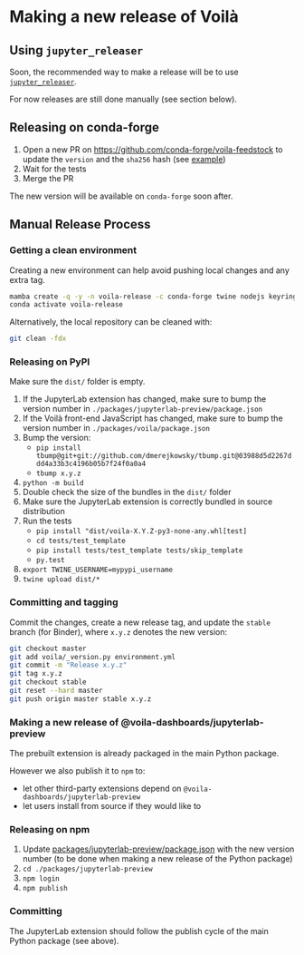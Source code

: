 # Making a new release of Voilà

## Using `jupyter_releaser`

Soon, the recommended way to make a release will be to use [`jupyter_releaser`](https://github.com/jupyter-server/jupyter_releaser#typical-workflow).

For now releases are still done manually (see section below).

## Releasing on conda-forge

1. Open a new PR on https://github.com/conda-forge/voila-feedstock to update the `version` and the `sha256` hash (see [example](https://github.com/conda-forge/voila-feedstock/pull/23/files))
2. Wait for the tests
3. Merge the PR

The new version will be available on `conda-forge` soon after.

## Manual Release Process

### Getting a clean environment

Creating a new environment can help avoid pushing local changes and any extra tag.

```bash
mamba create -q -y -n voila-release -c conda-forge twine nodejs keyring pip matplotlib tornado jupyter-packaging jupyterlab build
conda activate voila-release
```

Alternatively, the local repository can be cleaned with:

```bash
git clean -fdx
```

### Releasing on PyPI

Make sure the `dist/` folder is empty.

1. If the JupyterLab extension has changed, make sure to bump the version number in `./packages/jupyterlab-preview/package.json`
2. If the Voilà front-end JavaScript has changed, make sure to bump the version number in `./packages/voila/package.json`
3. Bump the version:
   - `pip install tbump@git+git://github.com/dmerejkowsky/tbump.git@03988d5d2267ddd4a33b3c4196b05b7f24f0a0a4`
   - `tbump x.y.z`
4. `python -m build`
5. Double check the size of the bundles in the `dist/` folder
6. Make sure the JupyterLab extension is correctly bundled in source distribution
7. Run the tests
   - `pip install "dist/voila-X.Y.Z-py3-none-any.whl[test]`
   - `cd tests/test_template`
   - `pip install tests/test_template tests/skip_template`
   - `py.test`
8. `export TWINE_USERNAME=mypypi_username`
9. `twine upload dist/*`

### Committing and tagging

Commit the changes, create a new release tag, and update the `stable` branch (for Binder), where `x.y.z` denotes the new version:

```bash
git checkout master
git add voila/_version.py environment.yml
git commit -m "Release x.y.z"
git tag x.y.z
git checkout stable
git reset --hard master
git push origin master stable x.y.z
```

### Making a new release of @voila-dashboards/jupyterlab-preview

The prebuilt extension is already packaged in the main Python package.

However we also publish it to `npm` to:

- let other third-party extensions depend on `@voila-dashboards/jupyterlab-preview`
- let users install from source if they would like to

### Releasing on npm

1. Update [packages/jupyterlab-preview/package.json](./packages/jupyterlab-preview/package.json) with the new version number (to be done when making a new release of the Python package)
2. `cd ./packages/jupyterlab-preview`
3. `npm login`
4. `npm publish`

### Committing

The JupyterLab extension should follow the publish cycle of the main Python package (see above).
